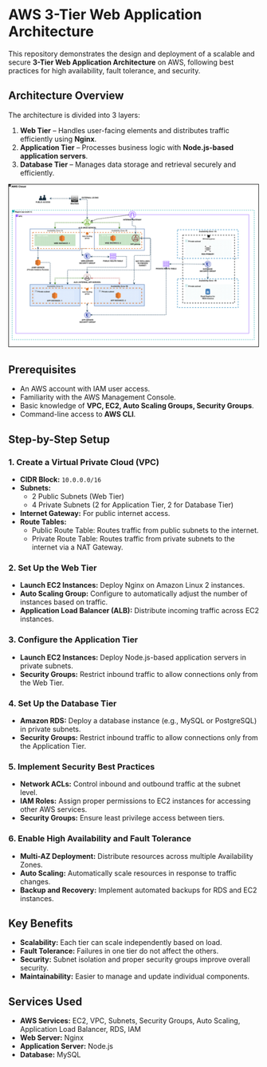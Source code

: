 # AWS 3-Tier Web Application Architecture

This repository demonstrates the design and deployment of a scalable and secure **3-Tier Web Application Architecture** on AWS, following best practices for high availability, fault tolerance, and security.

## Architecture Overview

The architecture is divided into 3 layers:

1. **Web Tier** – Handles user-facing elements and distributes traffic efficiently using **Nginx**.
2. **Application Tier** – Processes business logic with **Node.js-based application servers**.
3. **Database Tier** – Manages data storage and retrieval securely and efficiently.

![Architecture Diagram](https://raw.githubusercontent.com/Bhattu-Sai-Praneeth/3-TIER-AWS/main/Architecture.svg)

## Prerequisites

- An AWS account with IAM user access.
- Familiarity with the AWS Management Console.
- Basic knowledge of **VPC, EC2, Auto Scaling Groups, Security Groups**.
- Command-line access to **AWS CLI**.

## Step-by-Step Setup

### 1. Create a Virtual Private Cloud (VPC)

- **CIDR Block:** `10.0.0.0/16`
- **Subnets:**
  - 2 Public Subnets (Web Tier)
  - 4 Private Subnets (2 for Application Tier, 2 for Database Tier)
- **Internet Gateway:** For public internet access.
- **Route Tables:**
  - Public Route Table: Routes traffic from public subnets to the internet.
  - Private Route Table: Routes traffic from private subnets to the internet via a NAT Gateway.

### 2. Set Up the Web Tier

- **Launch EC2 Instances:** Deploy Nginx on Amazon Linux 2 instances.
- **Auto Scaling Group:** Configure to automatically adjust the number of instances based on traffic.
- **Application Load Balancer (ALB):** Distribute incoming traffic across EC2 instances.

### 3. Configure the Application Tier

- **Launch EC2 Instances:** Deploy Node.js-based application servers in private subnets.
- **Security Groups:** Restrict inbound traffic to allow connections only from the Web Tier.

### 4. Set Up the Database Tier

- **Amazon RDS:** Deploy a database instance (e.g., MySQL or PostgreSQL) in private subnets.
- **Security Groups:** Restrict inbound traffic to allow connections only from the Application Tier.

### 5. Implement Security Best Practices

- **Network ACLs:** Control inbound and outbound traffic at the subnet level.
- **IAM Roles:** Assign proper permissions to EC2 instances for accessing other AWS services.
- **Security Groups:** Ensure least privilege access between tiers.

### 6. Enable High Availability and Fault Tolerance

- **Multi-AZ Deployment:** Distribute resources across multiple Availability Zones.
- **Auto Scaling:** Automatically scale resources in response to traffic changes.
- **Backup and Recovery:** Implement automated backups for RDS and EC2 instances.

## Key Benefits

- **Scalability:** Each tier can scale independently based on load.
- **Fault Tolerance:** Failures in one tier do not affect the others.
- **Security:** Subnet isolation and proper security groups improve overall security.
- **Maintainability:** Easier to manage and update individual components.

## Services Used

- **AWS Services:** EC2, VPC, Subnets, Security Groups, Auto Scaling, Application Load Balancer, RDS, IAM
- **Web Server:** Nginx
- **Application Server:** Node.js
- **Database:** MySQL
